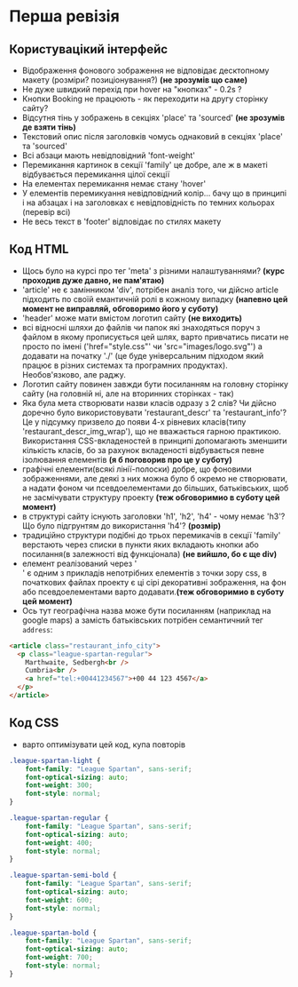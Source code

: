 # Перша ревізія

## Користувацікий інтерфейс

- Відображення фонового зображення не відповідає десктопному макету (розміри? позиціонування?) **(не зрозумів що саме)**
- Не дуже швидкий перехід при hover на "кнопках" - 0.2s ?
- Кнопки Booking не працюють - як переходити на другу сторінку сайту?
- Відсутня тінь у зображень в секціях 'place' та 'sourced' **(не зрозумів де взяти тінь)**
- Текстовий опис після заголовків чомусь однаковий в секціях 'place' та 'sourced'
- Всі абзаци мають невідповідний 'font-weight'
- Перемикання картинок в секції 'family' це добре, але ж в макеті відбувається перемикання цілої секції
- На елементах перемикання немає стану 'hover'
- У елементів перемикуання невідповідний колір... бачу що в принципі і на абзацах і на заголовках є невідповідність по темних кольорах (перевір всі)
- Не весь текст в 'footer' відповідає по стилях макету

## Код HTML

- Щось було на курсі про тег 'meta' з різними налаштуваннями? **(курс проходив дуже давно, не пам'ятаю)**
- 'article' не є замінником 'div', потрібен аналіз того, чи дійсно article підходить по своїй емантичній ролі в кожному випадку **(напевно цей момент не виправляй, обговоримо його у суботу)**
- 'header' може мати вмістом логотип сайту **(не виходить)**
- всі відносні шляхи до файлів чи папок які знаходяться поруч з файлом в якому прописується цей шлях, варто привчатись писати не просто по імені ('href="style.css"' чи 'src="images/logo.svg"') а додавати на початку './' (це буде універсальним підходом який працює в різних системах та програмних продуктах). Необов'язково, але раджу.
- Логотип сайту повинен завжди бути посиланням на головну сторінку сайту (на головній ні, але на вторинних сторінках - так)
- Яка була мета створювати назви класів одразу з 2 слів? Чи дійсно доречно було використовувати 'restaurant_descr' та 'restaurant_info'? Це у підсумку призвело до появи 4-х рівневих класів(типу 'restaurant_descr_img_wrap'), що не вважається гарною практикою. Використання CSS-вкладеностей в принципі допомагають зменшити кількість класів, бо за рахунок вкладеності відбувається певне ізолювання елементів **(я б поговорив про це у суботу)**
- графічні елементи(всякі лінії-полоски) добре, що фоновими зображеннями, але деякі з них можна було б окремо не створювати, а надати фоном чи псевдоелементами до більших, батьківських, щоб не засмічувати структуру проекту **(теж обговоримио в суботу цей момент)**
- в структурі сайту існують заголовки 'h1', 'h2', 'h4' - чому немає 'h3'? Що було підгрунтям до використання 'h4'? **(розмір)**
- традиційно структури подібні до трьох перемикачів в секції 'family' верстають через списки в пункти яких вкладають кнопки або посилання(в залежності від функціонала) **(не вийшло, бо є ще div)**
- елемент реалізований через '<article class="restaurant_descr_figure4"></article>' є одним з прикладів непотрібних елементів з точки зору css, в початкових файлах проекту є ці сірі декоративні зображення, на фон або псевдоелементами варто додавати.**(теж обговоримио в суботу цей момент)**
- Ось тут географічна назва може бути посиланням (наприклад на google maps) а замість батьківських потрібен семантичний тег `address`:

```html
<article class="restaurant_info_city">
  <p class="league-spartan-regular">
    Marthwaite, Sedbergh<br />
    Cumbria<br />
    <a href="tel:+00441234567">+00 44 123 4567</a>
  </p>
</article>
```

## Код CSS

- варто оптимізувати цей код, купа повторів
```css
.league-spartan-light {
    font-family: "League Spartan", sans-serif;
    font-optical-sizing: auto;
    font-weight: 300;
    font-style: normal;
}

.league-spartan-regular {
    font-family: "League Spartan", sans-serif;
    font-optical-sizing: auto;
    font-weight: 400;
    font-style: normal;
}

.league-spartan-semi-bold {
    font-family: "League Spartan", sans-serif;
    font-optical-sizing: auto;
    font-weight: 600;
    font-style: normal;
}

.league-spartan-bold {
    font-family: "League Spartan", sans-serif;
    font-optical-sizing: auto;
    font-weight: 700;
    font-style: normal;
}
```